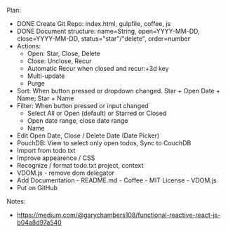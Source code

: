 Plan:

- DONE Create Git Repo: index.html, gulpfile, coffee, js
- DONE Document structure: name=String, open=YYYY-MM-DD, close=YYYY-MM-DD, status="star"/"delete", order=number
- Actions: 
  - Open: Star, Close, Delete
  - Close: Unclose, Recur
  - Automatic Recur when closed and recur:+3d key
  - Multi-update
  - Purge
- Sort: When button pressed or dropdown changed.  Star + Open Date + Name; Star + Name
- Filter: When button pressed or input changed
  - Select All or Open (default) or Starred or Closed
  - Open date range, close date range 
  - Name 
- Edit Open Date, Close / Delete Date (Date Picker)
- PouchDB: View to select only open todos, Sync to CouchDB
- Import from todo.txt
- Improve appearence / CSS
- Recognize / format todo.txt project, context
- VDOM.js - remove dom delegator
- Add Documentation - README.md - Coffee - MIT License - VDOM.js
- Put on GitHub

Notes:

- https://medium.com/@garychambers108/functional-reactive-react-js-b04a8d97a540
